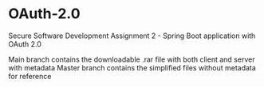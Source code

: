 # OAuth-2.0
Secure Software Development Assignment 2 - Spring Boot application with OAuth 2.0

Main branch contains the downloadable .rar file with both client and server with metadata
Master branch contains the simplified files without metadata for reference
